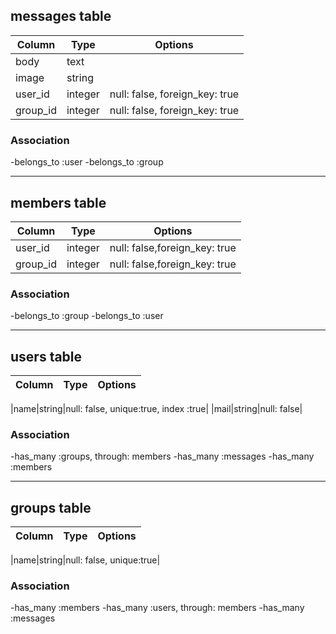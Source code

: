 ## messages table

|Column|Type|Options|
|------|----|-------|
|body|text| |
|image|string| |
|user_id|integer|null: false, foreign_key: true|
|group_id|integer|null: false, foreign_key: true|

### Association
-belongs_to :user
-belongs_to :group
___________________________________________________________

## members table

|Column|Type|Options|
|------|----|-------|
|user_id|integer|null: false,foreign_key: true|
|group_id|integer|null: false,foreign_key: true|

### Association
-belongs_to :group
-belongs_to :user
___________________________________________________________

## users table

|Column|Type|Options|
|------|----|-------|

|name|string|null: false, unique:true, index :true|
|mail|string|null: false|

### Association
-has_many :groups, through: members
-has_many :messages
-has_many :members
___________________________________________________________

## groups table

|Column|Type|Options|
|------|----|-------|

|name|string|null: false, unique:true|

### Association
-has_many :members
-has_many :users, through: members
-has_many :messages
